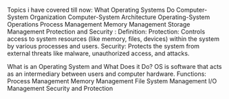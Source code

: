 Topics i have covered till now:
What Operating Systems Do
Computer-System Organization
Computer-System Architecture
Operating-System Operations
Process Management
Memory Management
Storage Management
Protection and Security :
     Definition:
   Protection: Controls access to system resources (like memory, files, devices) within the system by various processes and users.
   Security: Protects the system from external threats like malware, unauthorized access, and attacks.


What is an Operating System and What Does it Do?
  OS is software that acts as an intermediary between users and computer hardware.
Functions:
Process Management
Memory Management
File System Management
I/O Management
Security and Protection
